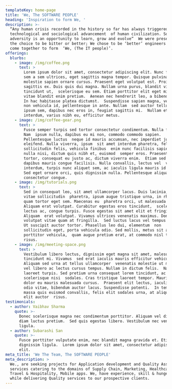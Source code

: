 ```yaml
---
templateKey: home-page
title: 'We, The SOFTWARE PEOPLE'
heading: 'Inspiration to form We, '
description: >-
  “Any human crisis recorded in the history so far has always triggered the
  technological and sociological advancement  of human civilization. So every
  adversity is an opportunity to learn, grow and evolve”  We were presented with
  the choice to be bitter or better; We chose to be ‘better’ engineers & have
  come together to form  ‘We, (The IT people)’. 
offerings:
  blurbs:
    - image: /img/coffee.png
      text: >
        Lorem ipsum dolor sit amet, consectetur adipiscing elit. Nunc finibus 
        sem a sem ultrices, eget sagittis magna tempor. Quisque pulvinar lorem 
        molestie sapien ornare cursus. Praesent eget volutpat est. Proin at 
        sagittis ex. Duis quis dui magna. Nullam urna purus, blandit vitae
        tincidunt ut,  scelerisque eu sem. Etiam porttitor elit eget mi luctus,
        vitae blandit enim pretium.  Aenean nec hendrerit leo, a bibendum magna.
        In hac habitasse platea dictumst.  Suspendisse sapien magna, vestibulum
        non vehicula id, pellentesque in ante. Nullam  sed auctor tellus. Sed
        ipsum sem, dapibus nec eros in, feugiat sagittis mi.  Nullam et dui
        interdum, varius nibh eu, efficitur metus.
    - image: /img/coffee-gear.png
      text: >
        Fusce semper turpis sed tortor consectetur condimentum. Nulla facilisi.
        Nam  ipsum nulla, dapibus eu mi non, commodo commodo sapien.
        Pellentesque luctus  neque id mauris accumsan, nec imperdiet justo
        eleifend. Nulla viverra, ipsum  sit amet interdum pharetra, felis lorem
        sollicitudin felis, vehicula finibus  enim nunc facilisis sapien. Donec
        nulla nisi, dictum quis nibh et, euismod  semper eros. Praesent nunc
        tortor, consequat eu justo ac, dictum viverra enim.  Etiam sed dui
        dapibus mauris congue facilisis. Nulla convallis, lectus vel  vehicula
        interdum, turpis nunc aliquet sem, ac iaculis ligula mauris id tortor. 
        Sed eget ornare orci, quis dignissim nulla. Pellentesque aliquam
        consectetur congue.
    - image: /img/tutorials.png
      text: >
        Sed in consequat leo, sit amet ullamcorper lacus. Duis lacinia, metus
        vitae sollicitudin  pharetra, ipsum augue tristique urna, in rhoncus
        quam tortor eget sem. Maecenas eu  pharetra orci, ut malesuada nisl.
        Aliquam erat volutpat. Curabitur egestas eros tincidunt,  scelerisque
        lectus ac, congue turpis. Fusce egestas sit amet elit et fringilla.
        Aliquam  erat volutpat. Vivamus ultrices venenatis maximus. Donec
        volutpat vitae quam at fringilla.  Sed luctus lacus vel tempus posuere.
        Ut suscipit auctor tortor. Phasellus leo dui, elementum  non
        sollicitudin eget, porta vehicula odio. Sed mollis, metus sit amet
        porttitor vehicula,  quam augue pretium erat, at commodo nisl tellus non
        risus.
    - image: /img/meeting-space.png
      text: >
        Vestibulum libero lectus, dignissim eget magna sit amet, malesuada
        tincidunt mi. Vivamus  sed erat iaculis mauris efficitur vehicula.
        Aliquam sed urna at tellus ullamcorper  venenatis molestie ut mi. Duis
        vel libero ac lectus cursus tempus. Nullam in dictum felis.  Nam sed
        laoreet turpis. Sed pretium urna consequat lorem tincidunt, ac
        scelerisque nisi  sodales. Cras tristique laoreet tempor. Mauris vitae
        dolor eu mauris malesuada cursus.  Praesent elit lectus, iaculis vel
        odio vitae, bibendum auctor lacus. Suspendisse potenti.  In tempor,
        massa quis euismod convallis, felis elit sodales urna, at aliquet mi
        elit auctor  risus.
testimonials:
  - author: Vaibhav Sharma
    quote: >-
      Donec scelerisque magna nec condimentum porttitor. Aliquam vel diam sed
      diam luctus pretium.  Sed quis egestas libero. Vestibulum nec venenatis
      ligula. 
  - author: Subarashi San
    quote: >-
      Fusce porttitor vulputate enim, nec blandit magna gravida et. Etiam et
      dignissim ligula.  Lorem ipsum dolor sit amet, consectetur adipiscing
      elit.
meta_title: 'We The Team, The SOFTWARE PEOPLE'
meta_description: >
  We., are seeking projects for Application development and Quality Assurance
  services catering to the domains of Supply Chain, Marketing, Healthcare, HR,
  Travel & Hospitality, Mobile apps. We, have experience, skill & hunger to grow
  while delivering Quality services to our prospective clients.
---
```



